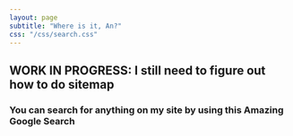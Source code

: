 ```yaml
---
layout: page
subtitle: "Where is it, An?"
css: "/css/search.css"
---
```


## WORK IN PROGRESS: I still need to figure out how to do sitemap
### You can search for anything on my site by using this Amazing Google Search
<div id="google-custom-search">
<script>
  (function() {
    var cx = '009517046853117480455:fxmchtmrc30';
    var gcse = document.createElement('script');
    gcse.type = 'text/javascript';
    gcse.async = true;
    gcse.src = (document.location.protocol == 'https:' ? 'https:' : 'http:') +
        '//www.google.com/cse/cse.js?cx=' + cx;
    var s = document.getElementsByTagName('script')[0];
    s.parentNode.insertBefore(gcse, s);
  })();
</script>
<gcse:searchbox></gcse:searchbox>
<gcse:searchresults></gcse:searchresults>
</div>
